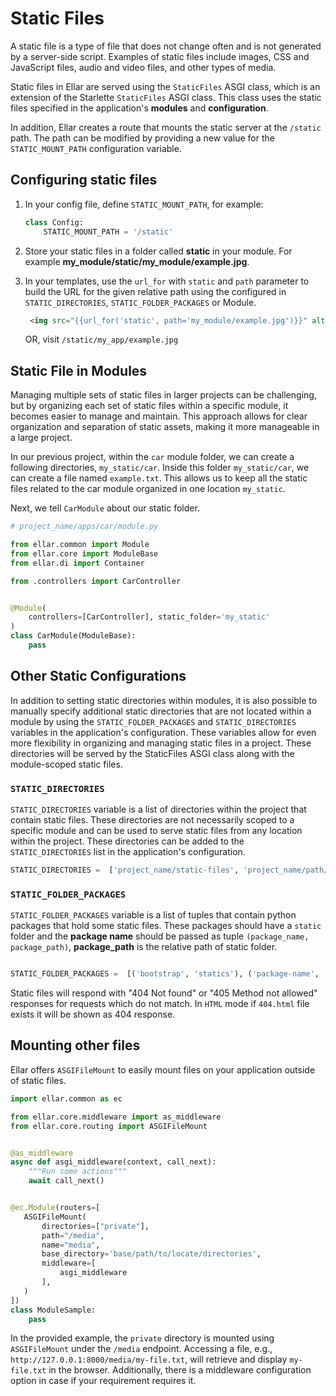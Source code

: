 # **Static Files**
A static file is a type of file that does not change often and is not generated by a server-side script. Examples of static files include images, CSS and JavaScript files, audio and video files, and other types of media.

Static files in Ellar are served using the `StaticFiles` ASGI class, which is an extension of the Starlette `StaticFiles` ASGI class. 
This class uses the static files specified in the application's **modules** and **configuration**.

In addition, Ellar creates a route that mounts the static server at the `/static` path. 
The path can be modified by providing a new value for the `STATIC_MOUNT_PATH` configuration variable.

## **Configuring static files**

1. In your config file, define `STATIC_MOUNT_PATH`, for example:
    ```python
    class Config:
        STATIC_MOUNT_PATH = '/static'
    ```

2. Store your static files in a folder called **static** in your module. For example **my_module/static/my_module/example.jpg**.
3. In your templates, use the `url_for` with `static` and `path` parameter to build the URL for the given relative path using the configured in `STATIC_DIRECTORIES`, `STATIC_FOLDER_PACKAGES` or Module.
   ```html
    <img src="{{url_for('static', path='my_module/example.jpg')}}" alt="My image">
   ```
   OR, visit `/static/my_app/example.jpg`


## **Static File in Modules**

Managing multiple sets of static files in larger projects can be challenging, 
but by organizing each set of static files within a specific module, 
it becomes easier to manage and maintain. 
This approach allows for clear organization and separation of static assets, 
making it more manageable in a large project.

In our previous project, within the `car` module folder, we can create a following directories, `my_static/car`. 
Inside this folder `my_static/car`, we can create a file named `example.txt`. 
This allows us to keep all the static files related to the car module organized in one location `my_static`.

Next, we tell `CarModule` about our static folder.

```python
# project_name/apps/car/module.py

from ellar.common import Module
from ellar.core import ModuleBase
from ellar.di import Container

from .controllers import CarController


@Module(
    controllers=[CarController], static_folder='my_static'
)
class CarModule(ModuleBase):
    pass
```

## **Other Static Configurations**
In addition to setting static directories within modules, 
it is also possible to manually specify additional static directories that are not located within a module by using the 
`STATIC_FOLDER_PACKAGES` and `STATIC_DIRECTORIES` variables in the application's configuration. 
These variables allow for even more flexibility in organizing and managing static files in a project. 
These directories will be served by the StaticFiles ASGI class along with the module-scoped static files.

### **`STATIC_DIRECTORIES`**
`STATIC_DIRECTORIES` variable is a list of directories within the project that contain static files. 
These directories are not necessarily scoped to a specific module and can be used to serve static files from any location within the project. 
These directories can be added to the `STATIC_DIRECTORIES` list in the application's configuration.

```python
STATIC_DIRECTORIES =  ['project_name/static-files', 'project_name/path/to/static/files']
```

### **`STATIC_FOLDER_PACKAGES`**
`STATIC_FOLDER_PACKAGES` variable is a list of tuples that contain python packages that hold some static files. 
These packages should have a `static` folder and the **package name** should be passed as tuple `(package_name, package_path)`, 
**package_path** is the relative path of static folder.

```python

STATIC_FOLDER_PACKAGES =  [('bootstrap', 'statics'), ('package-name', 'path/to/static/directory')]
```

Static files will respond with "404 Not found" or "405 Method not allowed" responses for requests which do not match. 
In `HTML` mode if `404.html` file exists it will be shown as 404 response.

## **Mounting other files**
Ellar offers `ASGIFileMount` to easily mount files on your application outside of static files.

```python
import ellar.common as ec

from ellar.core.middleware import as_middleware
from ellar.core.routing import ASGIFileMount


@as_middleware
async def asgi_middleware(context, call_next):
    """Run some actions"""
    await call_next()


@ec.Module(routers=[
   ASGIFileMount(
       directories=["private"],
       path="/media",
       name="media",
       base_directory='base/path/to/locate/directories',
       middleware=[
           asgi_middleware
       ],
   )
])
class ModuleSample:
    pass
```

In the provided example, the `private` directory is mounted using `ASGIFileMount` under the `/media` endpoint. Accessing a file,
e.g., `http://127.0.0.1:8000/media/my-file.txt`, will retrieve and display `my-file.txt` in the browser. 
Additionally, there is a middleware configuration option in case if your requirement requires it.

